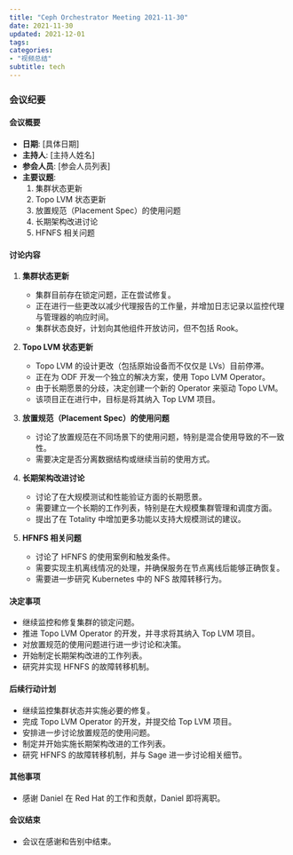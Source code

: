 ```yaml
---
title: "Ceph Orchestrator Meeting 2021-11-30"
date: 2021-11-30
updated: 2021-12-01
tags:
categories:
- "视频总结"
subtitle: tech
---
```



### 会议纪要

#### 会议概要
- **日期**: [具体日期]
- **主持人**: [主持人姓名]
- **参会人员**: [参会人员列表]
- **主要议题**: 
  1. 集群状态更新
  2. Topo LVM 状态更新
  3. 放置规范（Placement Spec）的使用问题
  4. 长期架构改进讨论
  5. HFNFS 相关问题

#### 讨论内容

1. **集群状态更新**
   - 集群目前存在锁定问题，正在尝试修复。
   - 正在进行一些更改以减少代理报告的工作量，并增加日志记录以监控代理与管理器的响应时间。
   - 集群状态良好，计划向其他组件开放访问，但不包括 Rook。

2. **Topo LVM 状态更新**
   - Topo LVM 的设计更改（包括原始设备而不仅仅是 LVs）目前停滞。
   - 正在为 ODF 开发一个独立的解决方案，使用 Topo LVM Operator。
   - 由于长期愿景的分歧，决定创建一个新的 Operator 来驱动 Topo LVM。
   - 该项目正在进行中，目标是将其纳入 Top LVM 项目。

3. **放置规范（Placement Spec）的使用问题**
   - 讨论了放置规范在不同场景下的使用问题，特别是混合使用导致的不一致性。
   - 需要决定是否分离数据结构或继续当前的使用方式。

4. **长期架构改进讨论**
   - 讨论了在大规模测试和性能验证方面的长期愿景。
   - 需要建立一个长期的工作列表，特别是在大规模集群管理和调度方面。
   - 提出了在 Totality 中增加更多功能以支持大规模测试的建议。

5. **HFNFS 相关问题**
   - 讨论了 HFNFS 的使用案例和触发条件。
   - 需要实现主机离线情况的处理，并确保服务在节点离线后能够正确恢复。
   - 需要进一步研究 Kubernetes 中的 NFS 故障转移行为。

#### 决定事项
- 继续监控和修复集群的锁定问题。
- 推进 Topo LVM Operator 的开发，并寻求将其纳入 Top LVM 项目。
- 对放置规范的使用问题进行进一步讨论和决策。
- 开始制定长期架构改进的工作列表。
- 研究并实现 HFNFS 的故障转移机制。

#### 后续行动计划
- 继续监控集群状态并实施必要的修复。
- 完成 Topo LVM Operator 的开发，并提交给 Top LVM 项目。
- 安排进一步讨论放置规范的使用问题。
- 制定并开始实施长期架构改进的工作列表。
- 研究 HFNFS 的故障转移机制，并与 Sage 进一步讨论相关细节。

#### 其他事项
- 感谢 Daniel 在 Red Hat 的工作和贡献，Daniel 即将离职。

#### 会议结束
- 会议在感谢和告别中结束。